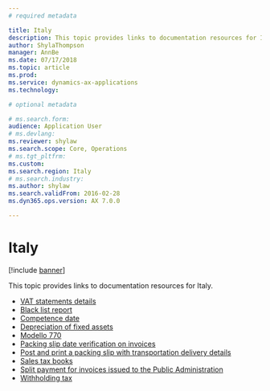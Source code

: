 ```yaml
---
# required metadata

title: Italy
description: This topic provides links to documentation resources for Italy. 
author: ShylaThompson
manager: AnnBe
ms.date: 07/17/2018
ms.topic: article
ms.prod: 
ms.service: dynamics-ax-applications
ms.technology: 

# optional metadata

# ms.search.form: 
audience: Application User
# ms.devlang: 
ms.reviewer: shylaw
ms.search.scope: Core, Operations
# ms.tgt_pltfrm: 
ms.custom: 
ms.search.region: Italy
# ms.search.industry: 
ms.author: shylaw
ms.search.validFrom: 2016-02-28
ms.dyn365.ops.version: AX 7.0.0

---
```


# Italy 

[!include [banner](../includes/banner.md)]

This topic provides links to documentation resources for Italy. 

- [VAT statements details](emea-ita-vat-statements-details.md)
- [Black list report](emea-ita-black-list-report.md)
- [Competence date](emea-ita-competence-date.md)
- [Depreciation of fixed assets](emea-ita-depreciation-of-fixed-assets.md)
- [Modello 770](emea-ita-modello770.md)
- [Packing slip date verification on invoices](emea-ita-packing-slip-date-verification-on-invoice.md)
- [Post and print a packing slip with transportation delivery details](emea-ita-packing-slip.md)
- [Sales tax books](emea-ita-fiscal-books.md)
- [Split payment for invoices issued to the Public Administration](emea-ita-split-payment-invoices-issued-public-administration.md)
- [Withholding tax](emea-ita-withholding-tax.md)
